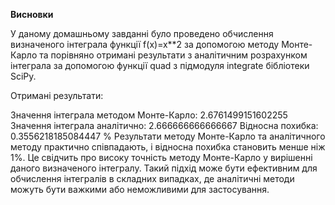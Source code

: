 **Висновки**

У даному домашньому завданні було проведено обчислення визначеного інтеграла функції 
f(x)=x**2
  за допомогою методу Монте-Карло та порівняно отримані результати з аналітичним розрахунком інтеграла за допомогою функції quad з підмодуля integrate бібліотеки SciPy.

Отримані результати:

Значення інтеграла методом Монте-Карло: 2.6761499151602255
Значення інтеграла аналітично: 2.666666666666667
Відносна похибка: 0.3556218185084447 %
Результати методу Монте-Карло та аналітичного методу практично співпадають, і відносна похибка становить менше ніж 1%. Це свідчить про високу точність методу Монте-Карло у вирішенні даного визначеного інтегралу. Такий підхід може бути ефективним для обчислення інтегралів в складних випадках, де аналітичні методи можуть бути важкими або неможливими для застосування.
